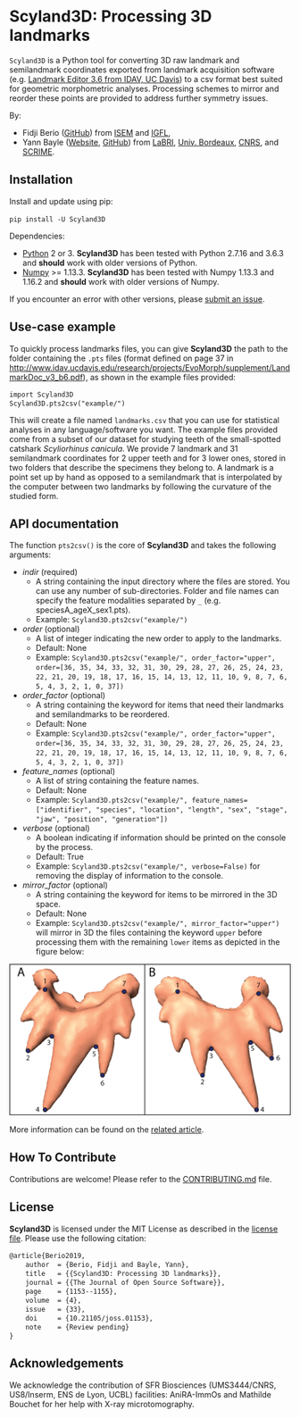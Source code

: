 # Scyland3D: Processing 3D landmarks

``Scyland3D`` is a Python tool for converting 3D raw landmark and semilandmark coordinates exported from landmark acquisition software (e.g. [Landmark Editor 3.6 from IDAV, UC Davis](http://www.idav.ucdavis.edu/research/EvoMorph)) to a csv format best suited for geometric morphometric analyses.
Processing schemes to mirror and reorder these points are provided to address further symmetry issues.

By:
- Fidji Berio ([GitHub](https://github.com/fberio)) from [ISEM](http://www.isem.univ-montp2.fr/en/) and [IGFL](http://igfl.ens-lyon.fr/igfl/annuaire/berio-fidji),
- Yann Bayle ([Website](http://yannbayle.fr/english/index.php), [GitHub](https://github.com/ybayle)) from [LaBRI](http://www.labri.fr/), [Univ. Bordeaux](https://www.u-bordeaux.fr/), [CNRS](http://www.cnrs.fr/), and [SCRIME](https://scrime.u-bordeaux.fr/).

## Installation

Install and update using pip:

`pip install -U Scyland3D`

Dependencies:

- [Python](https://www.python.org/) 2 or 3. **Scyland3D** has been tested with Python 2.7.16 and 3.6.3 and **should** work with older versions of Python.
- [Numpy](https://www.numpy.org/) >= 1.13.3. **Scyland3D** has been tested with Numpy 1.13.3 and 1.16.2 and **should** work with older versions of Numpy.

If you encounter an error with other versions, please [submit an issue](https://github.com/ybayle/Scyland3D/issues/new).

## Use-case example

To quickly process landmarks files, you can give **Scyland3D** the path to the folder containing the `.pts` files (format defined on page 37 in http://www.idav.ucdavis.edu/research/projects/EvoMorph/supplement/LandmarkDoc_v3_b6.pdf), as shown in the example files provided:

```
import Scyland3D
Scyland3D.pts2csv("example/")
```

This will create a file named `landmarks.csv` that you can use for statistical analyses in any language/software you want.
The example files provided come from a subset of our dataset for studying teeth of the small-spotted catshark *Scyliorhinus canicula*.
We provide 7 landmark and 31 semilandmark coordinates for 2 upper teeth and for 3 lower ones, stored in two folders that describe the specimens they belong to.
A landmark is a point set up by hand as opposed to a semilandmark that is interpolated by the computer between two landmarks by following the curvature of the studied form.

## API documentation

The function `pts2csv()` is the core of **Scyland3D** and takes the following arguments:

- *indir* (required)
    - A string containing the input directory where the files are stored. You can use any number of sub-directories. Folder and file names can specify the feature modalities separated by `_` (e.g. speciesA_ageX_sex1.pts).
    - Example: `Scyland3D.pts2csv("example/")`
- *order* (optional)
    - A list of integer indicating the new order to apply to the landmarks.
    - Default: None
    - Example: `Scyland3D.pts2csv("example/", order_factor="upper", order=[36, 35, 34, 33, 32, 31, 30, 29, 28, 27, 26, 25, 24, 23, 22, 21, 20, 19, 18, 17, 16, 15, 14, 13, 12, 11, 10, 9, 8, 7, 6, 5, 4, 3, 2, 1, 0, 37])`
- *order_factor* (optional)
    - A string containing the keyword for items that need their landmarks and semilandmarks to be reordered.
    - Default: None
    - Example: `Scyland3D.pts2csv("example/", order_factor="upper", order=[36, 35, 34, 33, 32, 31, 30, 29, 28, 27, 26, 25, 24, 23, 22, 21, 20, 19, 18, 17, 16, 15, 14, 13, 12, 11, 10, 9, 8, 7, 6, 5, 4, 3, 2, 1, 0, 37])`
- *feature_names* (optional)
    - A list of string containing the feature names.
    - Default: None
    - Example: `Scyland3D.pts2csv("example/", feature_names=["identifier", "species", "location", "length", "sex", "stage", "jaw", "position", "generation"])`
- *verbose* (optional)
    - A boolean indicating if information should be printed on the console by the process.
    - Default: True
    - Example: `Scyland3D.pts2csv("example/", verbose=False)` for removing the display of information to the console.
- *mirror_factor* (optional)
    - A string containing the keyword for items to be mirrored in the 3D space.
    - Default: None
    - Example: `Scyland3D.pts2csv("example/", mirror_factor="upper")` will mirror in 3D the files containing the keyword `upper` before processing them with the remaining `lower` items as depicted in the figure below:
    
![Landmarks on a tooth](paper/figure1.png)

More information can be found on the [related article](https://github.com/openjournals/joss-papers/blob/joss.01153/joss.01153/10.21105.joss.01153.pdf).

## How To Contribute

Contributions are welcome!
Please refer to the [CONTRIBUTING.md](CONTRIBUTING.md) file.

## License

**Scyland3D** is licensed under the MIT License as described in the [license file](LICENSE). Please use the following citation:

```
@article{Berio2019,
    author  = {Berio, Fidji and Bayle, Yann},
    title   = {{Scyland3D: Processing 3D landmarks}},
    journal = {{The Journal of Open Source Software}},
    page    = {1153--1155},
    volume  = {4},
    issue   = {33},
    doi     = {10.21105/joss.01153},
    note    = {Review pending}
}
```

## Acknowledgements

We acknowledge the contribution of SFR Biosciences (UMS3444/CNRS, US8/Inserm, ENS de Lyon, UCBL) facilities: AniRA-ImmOs and Mathilde Bouchet for her help with X-ray microtomography.
